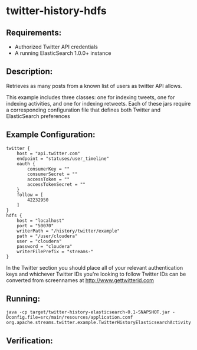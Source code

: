 twitter-history-hdfs
==============================

Requirements:
-------------
 - Authorized Twitter API credentials
 - A running ElasticSearch 1.0.0+ instance

Description:
------------
Retrieves as many posts from a known list of users as twitter API allows.

This example includes three classes: one for indexing tweets, one for indexing activities, and one for indexing retweets.
Each of these jars require a corresponding configuration file that defines both Twitter and ElasticSearch preferences

Example Configuration:
----------------------

    twitter {
        host = "api.twitter.com"
        endpoint = "statuses/user_timeline"
        oauth {
            consumerKey = ""
            consumerSecret = ""
            accessToken = ""
            accessTokenSecret = ""
        }
        follow = [
            42232950
        ]
    }
    hdfs {
        host = "localhost"
        port = "50070"
        writerPath = "/history/twitter/example"
        path = "/user/cloudera"
        user = "cloudera"
        password = "cloudera"
        writerFilePrefix = "streams-"
    }

In the Twitter section you should place all of your relevant authentication keys and whichever Twitter IDs you're looking to follow
Twitter IDs can be converted from screennames at http://www.gettwitterid.com

Running:
--------

    java -cp target/twitter-history-elasticsearch-0.1-SNAPSHOT.jar -Dconfig.file=src/main/resources/application.conf org.apache.streams.twitter.example.TwitterHistoryElasticsearchActivity

Verification:
-------------
